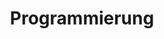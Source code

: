 ---
title: "Programmierung"
collection: teaching
category: lecture
venue: "RWTH Aachen"
year: 'Winter, 2023/2024'
award: '(Nominated for teaching award)'
---